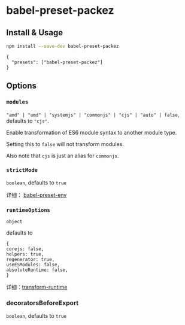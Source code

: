 # babel-preset-packez

## Install & Usage

```sh
npm install --save-dev babel-preset-packez
```

```
{
  "presets": ["babel-preset-packez"]
}
```

## Options

### `modules`

`"amd" | "umd" | "systemjs" | "commonjs" | "cjs" | "auto" | false`, defaults to `"cjs"`.

Enable transformation of ES6 module syntax to another module type.

Setting this to `false` will not transform modules.

Also note that `cjs` is just an alias for `commonjs`.

### `strictMode`

`boolean`, defaults to `true`

详细： [babel-preset-env](https://babeljs.io/docs/en/babel-preset-env)

### `runtimeOptions`

`object`

defaults to

```
{
corejs: false,
helpers: true,
regenerator: true,
useESModules: false,
absoluteRuntime: false,
}
```

详细：[transform-runtime](https://babeljs.io/docs/en/next/babel-plugin-transform-runtime)

### decoratorsBeforeExport

`boolean`, defaults to `true`
